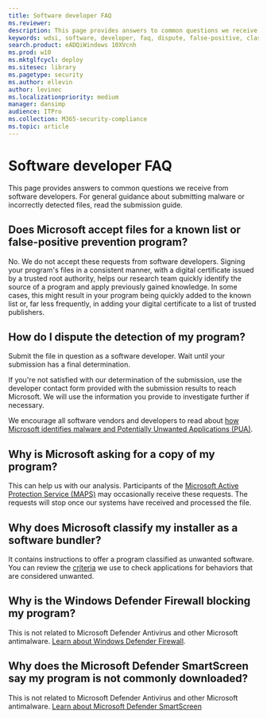 ```yaml
---
title: Software developer FAQ
ms.reviewer:
description: This page provides answers to common questions we receive from software developers
keywords: wdsi, software, developer, faq, dispute, false-positive, classify, installer, software, bundler, blocking
search.product: eADQiWindows 10XVcnh
ms.prod: w10
ms.mktglfcycl: deploy
ms.sitesec: library
ms.pagetype: security
ms.author: ellevin
author: levinec
ms.localizationpriority: medium
manager: dansimp
audience: ITPro
ms.collection: M365-security-compliance
ms.topic: article
---
```


# Software developer FAQ

This page provides answers to common questions we receive from software developers. For general guidance about submitting malware or incorrectly detected files, read the submission guide.

## Does Microsoft accept files for a known list or false-positive prevention program?

No. We do not accept these requests from software developers. Signing your program's files in a consistent manner, with a digital certificate issued by a trusted root authority, helps our research team quickly identify the source of a program and apply previously gained knowledge. In some cases, this might result in your program being quickly added to the known list or, far less frequently, in adding your digital certificate to a list of trusted publishers.

## How do I dispute the detection of my program?

Submit the file in question as a software developer. Wait until your submission has a final determination.

If you're not satisfied with our determination of the submission, use the developer contact form provided with the submission results to reach Microsoft. We will use the information you provide to investigate further if necessary.

We encourage all software vendors and developers to read about [how Microsoft identifies malware and Potentially Unwanted Applications (PUA)](criteria.md).

## Why is Microsoft asking for a copy of my program?

This can help us with our analysis. Participants of the [Microsoft Active Protection Service (MAPS)](https://www.microsoft.com/msrc/mapp) may occasionally receive these requests. The requests will stop once our systems have received and processed the file.

## Why does Microsoft classify my installer as a software bundler?

It contains instructions to offer a program classified as unwanted software. You can review the [criteria](criteria.md) we use to check applications for behaviors that are considered unwanted.

## Why is the Windows Defender Firewall blocking my program?

This is not related to Microsoft Defender Antivirus and other Microsoft antimalware. [Learn about Windows Defender Firewall](https://docs.microsoft.com/windows/security/threat-protection/windows-firewall/windows-firewall-with-advanced-security).

## Why does the Microsoft Defender SmartScreen say my program is not commonly downloaded?

This is not related to Microsoft Defender Antivirus and other Microsoft antimalware. [Learn about Microsoft Defender SmartScreen](https://docs.microsoft.com/windows/security/threat-protection/microsoft-defender-smartscreen/microsoft-defender-smartscreen-overview)
